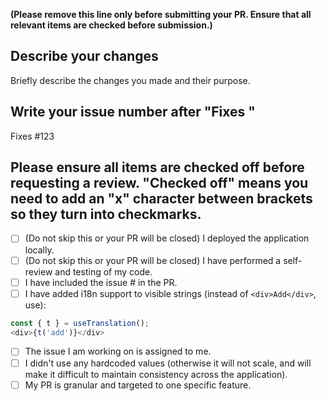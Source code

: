 **(Please remove this line only before submitting your PR. Ensure that all relevant items are checked before submission.)**

## Describe your changes

Briefly describe the changes you made and their purpose.

## Write your issue number after "Fixes "

Fixes #123

## Please ensure all items are checked off before requesting a review. "Checked off" means you need to add an "x" character between brackets so they turn into checkmarks.

- [ ] (Do not skip this or your PR will be closed) I deployed the application locally.
- [ ] (Do not skip this or your PR will be closed) I have performed a self-review and testing of my code.
- [ ] I have included the issue # in the PR.
- [ ] I have added i18n support to visible strings (instead of `<div>Add</div>`, use):

```Javascript
const { t } = useTranslation();
<div>{t('add')}</div>
```

- [ ] The issue I am working on is assigned to me.
- [ ] I didn't use any hardcoded values (otherwise it will not scale, and will make it difficult to maintain consistency across the application).
- [ ] My PR is granular and targeted to one specific feature.
